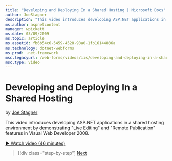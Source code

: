 ```yaml
---
title: "Developing and Deploying In a Shared Hosting | Microsoft Docs"
author: JoeStagner
description: "This video introduces developing ASP.NET applications in a shared hosting environment by demonstrating &quot;Live Editing&quot; and &quot;Remote Publication&..."
ms.author: aspnetcontent
manager: wpickett
ms.date: 03/09/2009
ms.topic: article
ms.assetid: fb6b54c6-5459-4528-98a0-1fb16144836a
ms.technology: dotnet-webforms
ms.prod: .net-framework
msc.legacyurl: /web-forms/videos/iis/developing-and-deploying-in-a-shared-hosting
msc.type: video
---
```

Developing and Deploying In a Shared Hosting
====================
by [Joe Stagner](https://github.com/JoeStagner)

This video introduces developing ASP.NET applications in a shared hosting environment by demonstrating "Live Editing" and "Remote Publication" features in Visual Web Developer 2008.

[&#9654; Watch video (46 minutes)](https://channel9.msdn.com/Blogs/ASP-NET-Site-Videos/developing-and-deploying-in-a-shared-hosting)

>[!div class="step-by-step"]
[Next](working-with-iis7-deligated-admin.md)